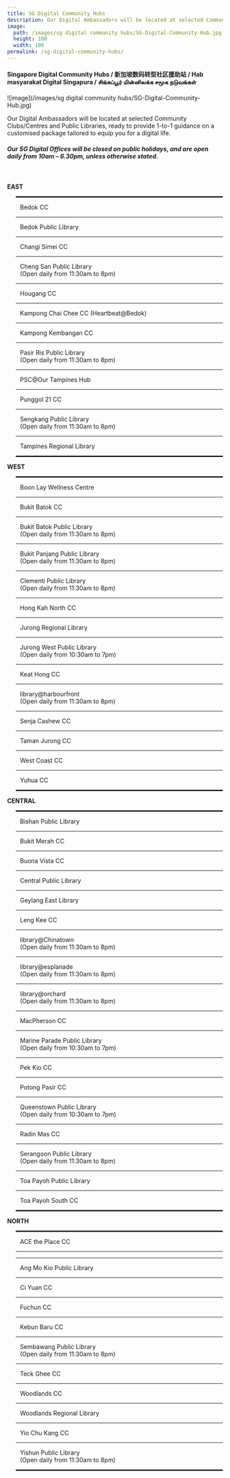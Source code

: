 ```yaml
---
title: SG Digital Community Hubs
description: Our Digital Ambassadors will be located at selected Community Clubs/Centres and Public Libraries, ready to provide 1-to-1 guidance on a customised package tailored to equip you for a digital life.
image:
  path: /images/sg digital community hubs/SG-Digital-Community-Hub.jpg
  height: 100
  width: 100
permalink: /sg-digital-community-hubs/
---
```


#### Singapore Digital Community Hubs / 新加坡数码转型社区援助站 / Hab masyarakat Digital Singapura / சிங்கப்பூர் மின்னிலக்க சமூக நடுவங்கள்

![image](/images/sg digital community hubs/SG-Digital-Community-Hub.jpg)

Our Digital Ambassadors will be located at selected Community Clubs/Centres and Public Libraries, ready to provide 1-to-1 guidance on a customised package tailored to equip you for a digital life.
<br>
##### Our SG Digital Offices will be **closed on public holidays, and are open daily from 10am – 6.30pm**, unless otherwise stated. 

<br>
<div>
   <div class="row">
    <div class="col-sm-6">
    <p><strong>EAST</strong></p>
    <div style="padding-left: 20px;">
    <hr style="border: 1px solid;" />
    <p style="margin-left: 10px;">Bedok CC</p>
    <hr />
    <p style="margin-left: 10px;">Bedok Public Library</p>
    <hr />
    <p style="margin-left: 10px;">Changi Simei CC</p>
    <hr />
    <p style="margin-left: 10px;">Cheng San Public Library <br>(Open daily from 11:30am to 8pm)</p>
    <hr />
    <p style="margin-left: 10px;">Hougang CC</p>
    <hr />
    <p style="margin-left: 10px;">Kampong Chai Chee CC (Heartbeat@Bedok)</p>
    <hr />
    <p style="margin-left: 10px;">Kampong Kembangan CC</p>
    <hr />
    <p style="margin-left: 10px;">Pasir Ris Public Library <br>(Open daily from 11:30am to 8pm)</p>
    <hr />
    <p style="margin-left: 10px;">PSC@Our Tampines Hub</p>
    <hr />
    <p style="margin-left: 10px;">Punggol 21 CC</p>
    <hr />
    <p style="margin-left: 10px;">Sengkang Public Library <br>(Open daily from 11:30am to 8pm)</p>
    <hr />
    <p style="margin-left: 10px;">Tampines Regional Library</p>
    <hr style="border: 1px solid;" />
    </div>
    <p><strong>WEST</strong></p>
    <div style="padding-left: 20px;">
    <hr style="border: 1px solid;" />
    <p style="margin-left: 10px;">Boon Lay Wellness Centre</p>
    <hr />
    <p style="margin-left: 10px;">Bukit Batok CC</p>
    <hr />
    <p style="margin-left: 10px;">Bukit Batok Public Library <br>(Open daily from 11:30am to 8pm)</p>
    <hr />
    <p style="margin-left: 10px;">Bukit Panjang Public Library <br>(Open daily from 11:30am to 8pm)</p>
    <hr />
    <p style="margin-left: 10px;">Clementi Public Library <br>(Open daily from 11:30am to 8pm)</p>
    <hr />
    <p style="margin-left: 10px;">Hong Kah North CC</p>
    <hr />
    <p style="margin-left: 10px;">Jurong Regional Library</p>
    <hr />
    <p style="margin-left: 10px;">Jurong West Public Library <br>(Open daily from 10:30am to 7pm)</p>
    <hr />
    <p style="margin-left: 10px;">Keat Hong CC</p>
    <hr />
    <p style="margin-left: 10px;">library@harbourfront <br>(Open daily from 11:30am to 8pm)</p>
    <hr />
    <p style="margin-left: 10px;">Senja Cashew CC</p>
    <hr />
    <p style="margin-left: 10px;">Taman Jurong CC</p>
    <hr />
    <p style="margin-left: 10px;">West Coast CC</p>
    <hr />
    <p style="margin-left: 10px;">Yuhua CC</p>
    <hr style="border: 1px solid;" />
    </div>
    </div>
    <div class="col-sm-6">
    <p><strong>CENTRAL</strong></p>
    <div style="padding-left: 20px;">
    <hr style="border: 1px solid;" />
    <p style="margin-left: 10px;">Bishan Public Library</p>
    <hr />
    <p style="margin-left: 10px;">Bukit Merah CC</p>
    <hr />
    <p style="margin-left: 10px;">Buona Vista CC</p>
    <hr />
    <p style="margin-left: 10px;">Central Public Library</p>
    <hr />
    <p style="margin-left: 10px;">Geylang East Library</p>
    <hr />
    <p style="margin-left: 10px;">Leng Kee CC</p>
    <hr />
    <p style="margin-left: 10px;">library@Chinatown <br>(Open daily from 11:30am to 8pm)</p>
    <hr />
    <p style="margin-left: 10px;">library@esplanade <br>(Open daily from 11:30am to 8pm)</p>
    <hr />
    <p style="margin-left: 10px;">library@orchard <br>(Open daily from 11:30am to 8pm)</p>
    <hr />
    <p style="margin-left: 10px;">MacPherson CC</p>
    <hr />
    <p style="margin-left: 10px;">Marine Parade Public Library <br>(Open daily from 10:30am to 7pm)</p>
    <hr />
    <p style="margin-left: 10px;">Pek Kio CC</p>
    <hr />
    <p style="margin-left: 10px;">Potong Pasir CC</p>
    <hr />
    <p style="margin-left: 10px;">Queenstown Public Library <br>(Open daily from 10:30am to 7pm)</p>
    <hr />
    <p style="margin-left: 10px;">Radin Mas CC</p>
    <hr />
    <p style="margin-left: 10px;">Serangoon Public Library <br>(Open daily from 11:30am to 8pm)</p>
    <hr />
    <p style="margin-left: 10px;">Toa Payoh Public Library</p>
    <hr />
    <p style="margin-left: 10px;">Toa Payoh South CC</p>
    <hr style="border: 1px solid;" />
    </div>
    <p><strong>NORTH</strong></p>
    <div style="padding-left: 20px;">
    <hr style="border: 1px solid;" />
    <p style="margin-left: 10px;">ACE the Place CC</p>
    <hr />
    <hr />
    <p style="margin-left: 10px;">Ang Mo Kio Public Library</p>
    <hr />
    <p style="margin-left: 10px;">Ci Yuan CC</p>
    <hr />
    <p style="margin-left: 10px;">Fuchun CC</p>
    <hr />
    <p style="margin-left: 10px;">Kebun Baru CC</p>
    <hr />
    <p style="margin-left: 10px;">Sembawang Public Library <br>(Open daily from 11:30am to 8pm)</p>
    <hr />
    <p style="margin-left: 10px;">Teck Ghee CC</p>
    <hr />
    <p style="margin-left: 10px;">Woodlands CC</p>
    <hr />
    <p style="margin-left: 10px;">Woodlands Regional Library</p>
    <hr />
    <p style="margin-left: 10px;">Yio Chu Kang CC</p>
    <hr />
    <p style="margin-left: 10px;">Yishun Public Library <br>(Open daily from 11:30am to 8pm)</p>
    <hr style="border: 1px solid;" />
    </div>
    </div>
    </div>
